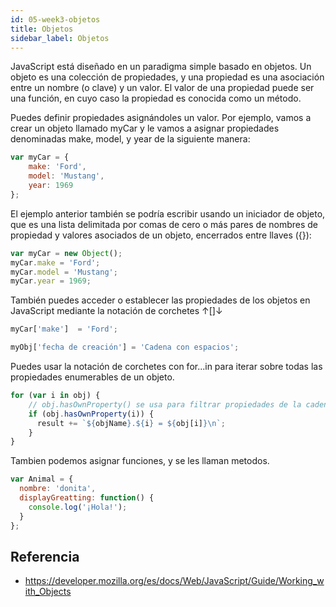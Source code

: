 ```yaml
---
id: 05-week3-objetos
title: Objetos
sidebar_label: Objetos
---
```

JavaScript está diseñado en un paradigma simple basado en objetos. Un objeto es una colección de propiedades, y una propiedad es una asociación entre un nombre (o clave) y un valor. El valor de una propiedad puede ser una función, en cuyo caso la propiedad es conocida como un método.

Puedes definir propiedades asignándoles un valor. Por ejemplo, vamos a crear un objeto llamado myCar y le vamos a asignar propiedades denominadas make, model, y year de la siguiente manera:

```javascript
var myCar = {
    make: 'Ford',
    model: 'Mustang',
    year: 1969
};
```
El ejemplo anterior también se podría escribir usando un iniciador de objeto, que es una lista delimitada por comas de cero o más pares de nombres de propiedad y valores asociados de un objeto, encerrados entre llaves ({}):

```javascript
var myCar = new Object();
myCar.make = 'Ford';
myCar.model = 'Mustang';
myCar.year = 1969;

```
También puedes acceder o establecer las propiedades de los objetos en JavaScript mediante la notación de corchetes ↑[]↓

```javascript
myCar['make']  = 'Ford';

myObj['fecha de creación'] = 'Cadena con espacios';
```

Puedes usar la notación de corchetes con for...in para iterar sobre todas las propiedades enumerables de un objeto. 

```javascript
for (var i in obj) {
    // obj.hasOwnProperty() se usa para filtrar propiedades de la cadena de prototipos del objeto
    if (obj.hasOwnProperty(i)) {
      result += `${objName}.${i} = ${obj[i]}\n`;
    }
}
```

Tambien podemos asignar funciones, y se les llaman metodos.

```javascript
var Animal = {
  nombre: 'donita', 
  displayGreatting: function() {  
    console.log('¡Hola!');
  }
};
```
## Referencia
- https://developer.mozilla.org/es/docs/Web/JavaScript/Guide/Working_with_Objects